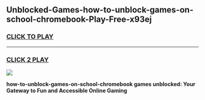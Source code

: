 
## Unblocked-Games-how-to-unblock-games-on-school-chromebook-Play-Free-x93ej
<h3>
<a href="https://premium76.site?title=how-to-unblock-games-on-school-chromebook&ref=22A">CLICK TO PLAY</a></h3>
<hr>

<h3>
<a href="https://premium76.site?title=how-to-unblock-games-on-school-chromebook&ref=22A">CLICK 2 PLAY</a>
  
</h3>

<a href="https://premium76.site?title=how-to-unblock-games-on-school-chromebook&ref=22A"><img src="https://clearcache.store/games.png"></a>


**how-to-unblock-games-on-school-chromebook games unblocked: Your Gateway to Fun and Accessible Online Gaming**
